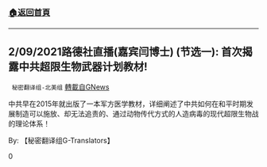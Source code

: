 ###  [:house:返回首頁](https://github.com/ourhimalayas/txt)
---

## 2/09/2021路德社直播(嘉宾闫博士) (节选一): 首次揭露中共超限生物武器计划教材!
` 秘密翻译组-北美组` [轉載自GNews](https://gnews.org/zh-hans/1206986/)

中共早在2015年就出版了一本军方医学教材，详细阐述了中共如何在和平时期发展制造可以施放、却无法追责的、通过动物传代方式的人造病毒的现代超限生物战的理论体系！

By: 【秘密翻译组G-Translators】

0
